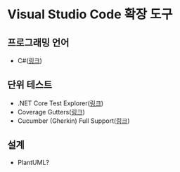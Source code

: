 # Visual Studio Code 확장 도구

## 프로그래밍 언어
- C#([링크](https://marketplace.visualstudio.com/items?itemName=ms-dotnettools.csharp))

## 단위 테스트
- .NET Core Test Explorer([링크](https://marketplace.visualstudio.com/items?itemName=formulahendry.dotnet-test-explorer))
- Coverage Gutters([링크](https://marketplace.visualstudio.com/items?itemName=ryanluker.vscode-coverage-gutters))
- Cucumber (Gherkin) Full Support([링크](https://marketplace.visualstudio.com/items?itemName=alexkrechik.cucumberautocomplete))

## 설계
- PlantUML?